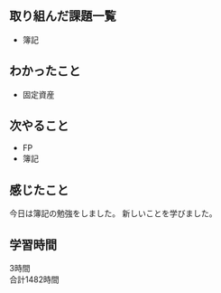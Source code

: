 ## 取り組んだ課題一覧
- 簿記

## わかったこと
- 固定資産

## 次やること
- FP
- 簿記

## 感じたこと
今日は簿記の勉強をしました。
新しいことを学びました。

## 学習時間
3時間<br />
合計1482時間
